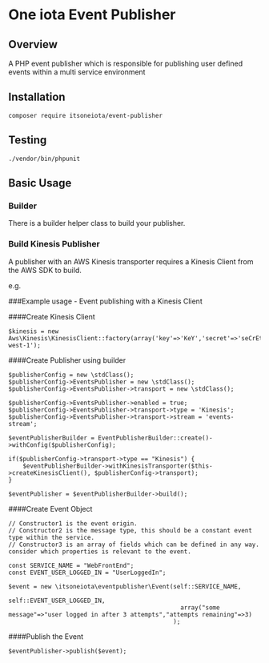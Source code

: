 One iota Event Publisher
========================

Overview
--------
A PHP event publisher which is responsible for publishing user defined events within a multi service environment


Installation
------------
    composer require itsoneiota/event-publisher

Testing
-------
	./vendor/bin/phpunit

Basic Usage
-----------

### Builder
There is a builder helper class to build your publisher.

### Build Kinesis Publisher
A publisher with an AWS Kinesis transporter requires a Kinesis Client from the AWS SDK to build.

e.g.

###Example usage - Event publishing with a Kinesis Client

####Create Kinesis Client

    $kinesis = new Aws\Kinesis\KinesisClient::factory(array('key'=>'KeY','secret'=>'seCrEt','region'=>'eu-west-1');

####Create Publisher using builder

    $publisherConfig = new \stdClass();
    $publisherConfig->EventsPublisher = new \stdClass();
    $publisherConfig->EventsPublisher->transport = new \stdClass();

    $publisherConfig->EventsPublisher->enabled = true;
    $publisherConfig->EventsPublisher->transport->type = 'Kinesis';
    $publisherConfig->EventsPublisher->transport->stream = 'events-stream';

    $eventPublisherBuilder = EventPublisherBuilder::create()->withConfig($publisherConfig);

    if($publisherConfig->transport->type == "Kinesis") {
        $eventPublisherBuilder->withKinesisTransporter($this->createKinesisClient(), $publisherConfig->transport);
    }

    $eventPublisher = $eventPublisherBuilder->build();

####Create Event Object

    // Constructor1 is the event origin.
    // Constructor2 is the message type, this should be a constant event type within the service.
    // Constructor3 is an array of fields which can be defined in any way. consider which properties is relevant to the event.

    const SERVICE_NAME = "WebFrontEnd";
    const EVENT_USER_LOGGED_IN = "UserLoggedIn";

    $event = new \itsoneiota\eventpublisher\Event(self::SERVICE_NAME,
                                                    self::EVENT_USER_LOGGED_IN,
                                                    array("some message"=>"user logged in after 3 attempts","attempts remaining"=>3)
                                                  );

####Publish the Event

    $eventPublisher->publish($event);

